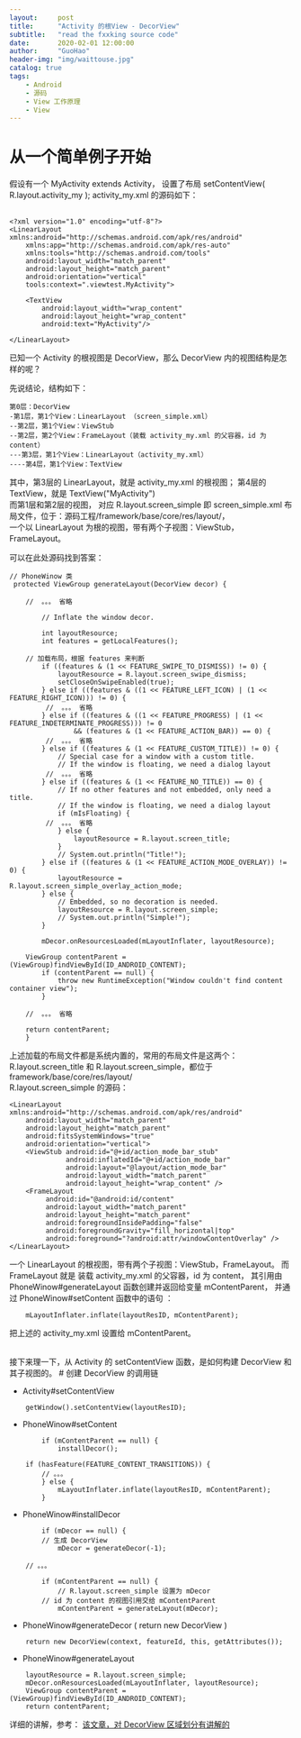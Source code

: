 ```yaml
---
layout:     post
title:      "Activity 的根View - DecorView"
subtitle:   "read the fxxking source code"
date:       2020-02-01 12:00:00
author:     "GuoHao"
header-img: "img/waittouse.jpg"
catalog: true
tags:
    - Android
    - 源码
    - View 工作原理
    - View
---
```



# 从一个简单例子开始
假设有一个 MyActivity extends Activity，
设置了布局 setContentView( R.layout.activity_my ); 
activity_my.xml 的源码如下：    
<br>
```
<?xml version="1.0" encoding="utf-8"?>
<LinearLayout xmlns:android="http://schemas.android.com/apk/res/android"
    xmlns:app="http://schemas.android.com/apk/res-auto"
    xmlns:tools="http://schemas.android.com/tools"
    android:layout_width="match_parent"
    android:layout_height="match_parent"
    android:orientation="vertical"
    tools:context=".viewtest.MyActivity">
    
    <TextView
        android:layout_width="wrap_content"
        android:layout_height="wrap_content" 
        android:text="MyActivity"/>

</LinearLayout>
```

已知一个 Activity 的根视图是 DecorView，那么 DecorView 内的视图结构是怎样的呢？

先说结论，结构如下：

```
第0层：DecorView
-第1层，第1个View：LinearLayout （screen_simple.xml）
--第2层，第1个View：ViewStub
--第2层，第2个View：FrameLayout（装载 activity_my.xml 的父容器，id 为 content）
---第3层，第1个View：LinearLayout（activity_my.xml）
----第4层，第1个View：TextView
```
其中，第3层的 LinearLayout，就是 activity_my.xml 的根视图；
第4层的 TextView，就是 TextView("MyActivity")
<br>
而第1层和第2层的视图，
对应 R.layout.screen_simple 即 screen_simple.xml 布局文件，位于：源码工程/framework/base/core/res/layout/，<br>
一个以 LinearLayout 为根的视图，带有两个子视图：ViewStub，FrameLayout。<br>

可以在此处源码找到答案：

```
// PhoneWinow 类
 protected ViewGroup generateLayout(DecorView decor) {

	//  。。。 省略
       
        // Inflate the window decor.

        int layoutResource;
        int features = getLocalFeatures();

	// 加载布局，根据 features 来判断
        if ((features & (1 << FEATURE_SWIPE_TO_DISMISS)) != 0) {
            layoutResource = R.layout.screen_swipe_dismiss;
            setCloseOnSwipeEnabled(true);
        } else if ((features & ((1 << FEATURE_LEFT_ICON) | (1 << FEATURE_RIGHT_ICON))) != 0) {
		 //  。。。 省略 
        } else if ((features & ((1 << FEATURE_PROGRESS) | (1 << FEATURE_INDETERMINATE_PROGRESS))) != 0
                && (features & (1 << FEATURE_ACTION_BAR)) == 0) {
		 //  。。。 省略
        } else if ((features & (1 << FEATURE_CUSTOM_TITLE)) != 0) {
            // Special case for a window with a custom title.
            // If the window is floating, we need a dialog layout
		 //  。。。 省略
        } else if ((features & (1 << FEATURE_NO_TITLE)) == 0) {
            // If no other features and not embedded, only need a title.
            // If the window is floating, we need a dialog layout
            if (mIsFloating) {
		 //  。。。 省略
            } else {
                layoutResource = R.layout.screen_title;
            }
            // System.out.println("Title!");
        } else if ((features & (1 << FEATURE_ACTION_MODE_OVERLAY)) != 0) {
            layoutResource = R.layout.screen_simple_overlay_action_mode;
        } else {
            // Embedded, so no decoration is needed.
            layoutResource = R.layout.screen_simple;
            // System.out.println("Simple!");
        }

        mDecor.onResourcesLoaded(mLayoutInflater, layoutResource);

	ViewGroup contentParent = (ViewGroup)findViewById(ID_ANDROID_CONTENT);
        if (contentParent == null) {
            throw new RuntimeException("Window couldn't find content container view");
        }

	//  。。。 省略

	return contentParent;
    }
```
上述加载的布局文件都是系统内置的，常用的布局文件是这两个：
R.layout.screen_title 和 R.layout.screen_simple，都位于 framework/base/core/res/layout/
<br>
R.layout.screen_simple 的源码：
<br>
```
<LinearLayout xmlns:android="http://schemas.android.com/apk/res/android"
    android:layout_width="match_parent"
    android:layout_height="match_parent"
    android:fitsSystemWindows="true"
    android:orientation="vertical">
    <ViewStub android:id="@+id/action_mode_bar_stub"
              android:inflatedId="@+id/action_mode_bar"
              android:layout="@layout/action_mode_bar"
              android:layout_width="match_parent"
              android:layout_height="wrap_content" />
    <FrameLayout
         android:id="@android:id/content"
         android:layout_width="match_parent"
         android:layout_height="match_parent"
         android:foregroundInsidePadding="false"
         android:foregroundGravity="fill_horizontal|top"
         android:foreground="?android:attr/windowContentOverlay" />
</LinearLayout>
```
一个 LinearLayout 的根视图，带有两个子视图：ViewStub，FrameLayout。
而 FrameLayout 就是 装载 activity_my.xml 的父容器，id 为 content，
其引用由 PhoneWinow#generateLayout 函数创建并返回给变量 mContentParent，
并通过 PhoneWinow#setContent 函数中的语句 ：
```
	mLayoutInflater.inflate(layoutResID, mContentParent); 
```
把上述的 activity_my.xml  设置给 mContentParent。

<br>
接下来理一下，从 Activity 的 setContentView 函数，是如何构建 DecorView 和其子视图的。
# 创建 DecorView 的调用链

- Activity#setContentView
```
	getWindow().setContentView(layoutResID);
```

- PhoneWinow#setContent
```
        if (mContentParent == null) {
            installDecor();

	if (hasFeature(FEATURE_CONTENT_TRANSITIONS)) {
	    // 。。。
        } else {
            mLayoutInflater.inflate(layoutResID, mContentParent);
        }
```
- PhoneWinow#installDecor
```
        if (mDecor == null) {
	    // 生成 DecorView
            mDecor = generateDecor(-1);

	// 。。。

        if (mContentParent == null) {
            // R.layout.screen_simple 设置为 mDecor
	    // id 为 content 的视图引用交给 mContentParent
            mContentParent = generateLayout(mDecor);
```
- PhoneWinow#generateDecor ( return new DecorView )
```
	return new DecorView(context, featureId, this, getAttributes());
```
- PhoneWinow#generateLayout
```
	layoutResource = R.layout.screen_simple;
	mDecor.onResourcesLoaded(mLayoutInflater, layoutResource);
	ViewGroup contentParent = (ViewGroup)findViewById(ID_ANDROID_CONTENT);
	return contentParent;
```

详细的讲解，参考：
[该文章，对 DecorView 区域划分有讲解的](https://blog.csdn.net/nihaomabmt/article/details/85248700)

